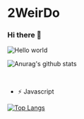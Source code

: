 # 2WeirDo




### Hi there 👋

<img src="https://raw.githubusercontent.com/sagar-viradiya/sagar-viradiya/master/resources/banner.png" alt="Hello world">

![Anurag's github stats](https://github-readme-stats.vercel.app/api?username=2WeirDo&show_icons=true&theme=nightowl)

<br/>


- ⚡  Javascript

[![Top Langs](https://github-readme-stats.vercel.app/api/top-langs/?username=2WeirDo)](https://github.com/2WeirDo/github-readme-stats)

  

